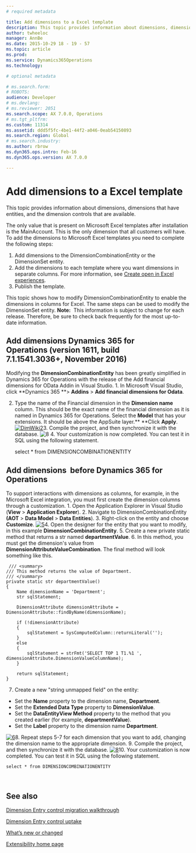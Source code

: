 ```yaml
---
# required metadata

title: Add dimensions to a Excel template
description: This topic provides information about dimensions, dimensions that have entities, and the dimension controls that are available.
author: twheeloc
manager: AnnBe
ms.date: 2015-10-29 18 - 19 - 57
ms.topic: article
ms.prod: 
ms.service: Dynamics365Operations
ms.technology: 

# optional metadata

# ms.search.form: 
# ROBOTS: 
audience: Developer
# ms.devlang: 
# ms.reviewer: 2051
ms.search.scope: AX 7.0.0, Operations
# ms.tgt_pltfrm: 
ms.custom: 11314
ms.assetid: ddd5f5fc-4be1-44f2-a046-0eab54150893
ms.search.region: Global
# ms.search.industry: 
ms.author: rbrow
ms.dyn365.ops.intro: Feb-16
ms.dyn365.ops.version: AX 7.0.0

---
```


# Add dimensions to a Excel template

This topic provides information about dimensions, dimensions that have entities, and the dimension controls that are available.

The only value that is present on Microsoft Excel templates after installation is the MainAccount. This is the only dimension that all customers will have. To add the dimensions to Microsoft Excel templates you need to complete the following steps:

1.  Add dimensions to the DimensionCombinationEntity or the DimensionSet entity.
2.  Add the dimensions to each template where you want dimensions in separate columns. For more information, see [Create open in Excel experiences](office-integration-edit-excel.md).
3.  Publish the template.

This topic shows how to modify DimensionCombinationEntity to enable the dimensions in columns for Excel. The same steps can be used to modify the DimensionSet entity. **Note:**  This information is subject to change for each release. Therefore, be sure to check back frequently for the most up-to-date information.

## Add dimensions  Dynamics 365 for Operations (version 1611, build 7.1.1541.3036+, November 2016)
Modifying the **DimensionCombinationEntity** has been greatly simplified in Dynamics 365 for Operations with the release of the Add financial dimensions for OData Addin in Visual Studio. 1. In Microsoft Visual Studio, click **Dynamics 365 **&gt; **Addins** &gt; **Add financial dimensions for Odata**.

2. Type the name of the Financial dimension in the **Dimension name** column. This should be the exact name of the financial dimension as it is named in Dynamics 365 for Operations. Select the **Model** that has your extensions. It should be above the AppSuite layer.** **Click **Apply**. [![DimWiki2](./media/dimwiki2-300x225.png)](./media/dimwiki2.png)3. Compile the project, and then synchronize it with the database. ![8](./media/8-300x260.png) 4. Your customization is now completed. You can test it in SQL using the following statement.

    select * from DIMENSIONCOMBINATIONENTITY

## Add dimensions  before Dynamics 365 for Operations
To support interactions with dimensions as columns, for example, in the Microsoft Excel integration, you must first create the dimension columns through a customization. 1. Open the Application Explorer in Visual Studio (**View** &gt; **Application Explorer**). 2. Navigate to DimensionCombinationEntity **(AOT** &gt; **Data Model** &gt; **Data Entities**). 3. Right-click on the entity and choose **Customize**. [![5](./media/5-300x187.png)](./media/5.png)4. Open the designer for the entity that you want to modify, in this example **DimensionCombinationEntity**. 5. Create a new private static method that returns a str named **departmentValue**. 6. In this method, you must get the dimension's value from **DimensionAttributeValueCombination**. The final method will look something like this.

     /// <summary>
    /// This method returns the value of Department.
    /// </summary>
    private static str departmentValue()
    {
        Name dimensionName = 'Department';
        str sqlStatement;

        DimensionAttribute dimensionAttribute = DimensionAttribute::findByName(dimensionName);

        if (!dimensionAttribute)
        {
            sqlStatement = SysComputedColumn::returnLiteral('');
        }
        else
        {
            sqlStatement = strFmt('SELECT TOP 1 T1.%1 ', dimensionAttribute.DimensionValueColumnName);
        }

        return sqlStatement;
    }

7. Create a new "string unmapped field" on the entity:

-   Set the **Name** property to the dimension name, **Department**.
-   Set the **Extended Data Type** property to **DimensionValue**.
-   Set the **DataEntityView Method** property to the method that you created earlier (for example, **departmentValue**).
-   Set the **Label** property to the dimension name **Department**.

[![6](./media/6-300x64.png)](./media/6.png)8. Repeat steps 5-7 for each dimension that you want to add, changing the dimension name to the appropriate dimension. 9. Compile the project, and then synchronize it with the database. [![8](./media/8-300x260.png)](./media/8.png)10. Your customization is now completed. You can test it in SQL using the following statement.

    select * from DIMENSIONCOMBINATIONENTITY

 

See also
--------

[Dimension Entry control migration walkthrough](dimension-entry-control-migration.md)

[Dimension Entry control uptake](dimension-entry-control-uptake.md)

[What’s new or changed](whats-new-changed.md)

[Extensibility home page](http://ax.help.dynamics.com/en/wiki/extensibility-home-page/)


